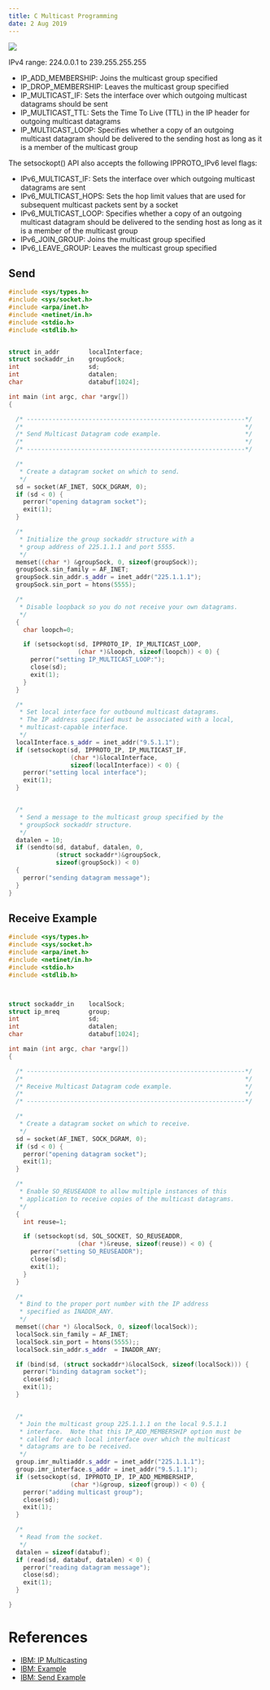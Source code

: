 ```yaml
---
title: C Multicast Programming
date: 2 Aug 2019
---
```


![](https://www.ibm.com/support/knowledgecenter/ssw_ibm_i_71/rzab6/rzab6507.gif)


IPv4 range: 224.0.0.1 to 239.255.255.255

- IP_ADD_MEMBERSHIP: Joins the multicast group specified
- IP_DROP_MEMBERSHIP: Leaves the multicast group specified
- IP_MULTICAST_IF: Sets the interface over which outgoing multicast datagrams should be sent
- IP_MULTICAST_TTL: Sets the Time To Live (TTL) in the IP header for outgoing multicast datagrams
- IP_MULTICAST_LOOP: Specifies whether a copy of an outgoing multicast datagram should be delivered to the sending host as long as it is a member of the multicast group

The setsockopt() API also accepts the following IPPROTO_IPv6 level flags:

- IPv6_MULTICAST_IF: Sets the interface over which outgoing multicast datagrams are sent
- IPv6_MULTICAST_HOPS: Sets the hop limit values that are used for subsequent multicast packets sent by a socket
- IPv6_MULTICAST_LOOP: Specifies whether a copy of an outgoing multicast datagram should be delivered to the sending host as long as it is a member of the multicast group
- IPv6_JOIN_GROUP: Joins the multicast group specified
- IPv6_LEAVE_GROUP: Leaves the multicast group specified

## Send

```cpp
#include <sys/types.h>
#include <sys/socket.h>
#include <arpa/inet.h>
#include <netinet/in.h>
#include <stdio.h>
#include <stdlib.h>


struct in_addr        localInterface;
struct sockaddr_in    groupSock;
int                   sd;
int                   datalen;
char                  databuf[1024];

int main (int argc, char *argv[])
{

  /* ------------------------------------------------------------*/
  /*                                                             */
  /* Send Multicast Datagram code example.                       */
  /*                                                             */
  /* ------------------------------------------------------------*/

  /*
   * Create a datagram socket on which to send.
   */
  sd = socket(AF_INET, SOCK_DGRAM, 0);
  if (sd < 0) {
    perror("opening datagram socket");
    exit(1);
  }

  /*
   * Initialize the group sockaddr structure with a
   * group address of 225.1.1.1 and port 5555.
   */
  memset((char *) &groupSock, 0, sizeof(groupSock));
  groupSock.sin_family = AF_INET;
  groupSock.sin_addr.s_addr = inet_addr("225.1.1.1");
  groupSock.sin_port = htons(5555);

  /*
   * Disable loopback so you do not receive your own datagrams.
   */
  {
    char loopch=0;

    if (setsockopt(sd, IPPROTO_IP, IP_MULTICAST_LOOP,
                   (char *)&loopch, sizeof(loopch)) < 0) {
      perror("setting IP_MULTICAST_LOOP:");
      close(sd);
      exit(1);
    }
  }

  /*
   * Set local interface for outbound multicast datagrams.
   * The IP address specified must be associated with a local,
   * multicast-capable interface.
   */
  localInterface.s_addr = inet_addr("9.5.1.1");
  if (setsockopt(sd, IPPROTO_IP, IP_MULTICAST_IF,
                 (char *)&localInterface,
                 sizeof(localInterface)) < 0) {
    perror("setting local interface");
    exit(1);
  }


  /*
   * Send a message to the multicast group specified by the
   * groupSock sockaddr structure.
   */
  datalen = 10;
  if (sendto(sd, databuf, datalen, 0,
             (struct sockaddr*)&groupSock,
             sizeof(groupSock)) < 0)
  {
    perror("sending datagram message");
  }
}
```
## Receive Example

```cpp
#include <sys/types.h>
#include <sys/socket.h>
#include <arpa/inet.h>
#include <netinet/in.h>
#include <stdio.h>
#include <stdlib.h>



struct sockaddr_in    localSock;
struct ip_mreq        group;
int                   sd;
int                   datalen;
char                  databuf[1024];

int main (int argc, char *argv[])
{

  /* ------------------------------------------------------------*/
  /*                                                             */
  /* Receive Multicast Datagram code example.                    */
  /*                                                             */
  /* ------------------------------------------------------------*/

  /*
   * Create a datagram socket on which to receive.
   */
  sd = socket(AF_INET, SOCK_DGRAM, 0);
  if (sd < 0) {
    perror("opening datagram socket");
    exit(1);
  }

  /*
   * Enable SO_REUSEADDR to allow multiple instances of this
   * application to receive copies of the multicast datagrams.
   */
  {
    int reuse=1;

    if (setsockopt(sd, SOL_SOCKET, SO_REUSEADDR,
                   (char *)&reuse, sizeof(reuse)) < 0) {
      perror("setting SO_REUSEADDR");
      close(sd);
      exit(1);
    }
  }

  /*
   * Bind to the proper port number with the IP address
   * specified as INADDR_ANY.
   */
  memset((char *) &localSock, 0, sizeof(localSock));
  localSock.sin_family = AF_INET;
  localSock.sin_port = htons(5555);;
  localSock.sin_addr.s_addr  = INADDR_ANY;

  if (bind(sd, (struct sockaddr*)&localSock, sizeof(localSock))) {
    perror("binding datagram socket");
    close(sd);
    exit(1);
  }


  /*
   * Join the multicast group 225.1.1.1 on the local 9.5.1.1
   * interface.  Note that this IP_ADD_MEMBERSHIP option must be
   * called for each local interface over which the multicast
   * datagrams are to be received.
   */
  group.imr_multiaddr.s_addr = inet_addr("225.1.1.1");
  group.imr_interface.s_addr = inet_addr("9.5.1.1");
  if (setsockopt(sd, IPPROTO_IP, IP_ADD_MEMBERSHIP,
                 (char *)&group, sizeof(group)) < 0) {
    perror("adding multicast group");
    close(sd);
    exit(1);
  }

  /*
   * Read from the socket.
   */
  datalen = sizeof(databuf);
  if (read(sd, databuf, datalen) < 0) {
    perror("reading datagram message");
    close(sd);
    exit(1);
  }

}
```

# References

- [IBM: IP Multicasting](https://www.ibm.com/support/knowledgecenter/ssw_ibm_i_71/rzab6/cmulticast.htm)
- [IBM: Example](https://www.ibm.com/support/knowledgecenter/ssw_ibm_i_71/rzab6/xmulticast.htm)
- [IBM: Send Example](https://www.ibm.com/support/knowledgecenter/ssw_ibm_i_71/rzab6/x1multicast.htm)
